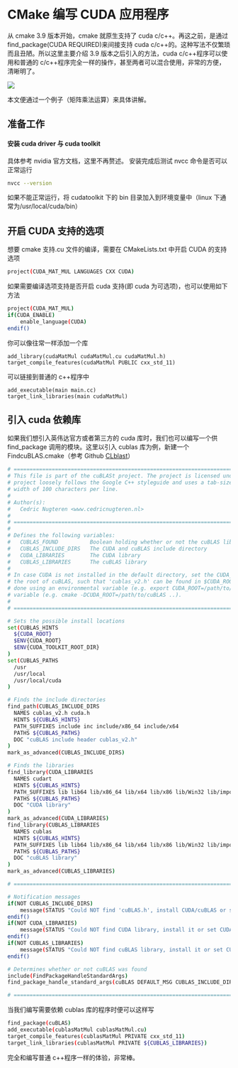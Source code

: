 # CMake 编写 CUDA 应用程序

从 cmake 3.9 版本开始，cmake 就原生支持了 cuda c/c++。再这之前，是通过 find_package(CUDA REQUIRED)来间接支持 cuda c/c++的。这种写法不仅繁琐而且丑陋。所以这里主要介绍 3.9 版本之后引入的方法，cuda c/c++程序可以使用和普通的 c/c++程序完全一样的操作，甚至两者可以混合使用，非常的方便，清晰明了。

![](./imgs/cmake_cuda_support.png)

本文便通过一个例子（矩阵乘法运算）来具体讲解。

## 准备工作

#### 安装 cuda driver 与 cuda toolkit

具体参考 nvidia 官方文档，这里不再赘述。
安装完成后测试 nvcc 命令是否可以正常运行

```bash
nvcc --version
```

如果不能正常运行，将 cudatoolkit 下的 bin 目录加入到环境变量中（linux 下通常为/usr/local/cuda/bin）

## 开启 CUDA 支持的选项

想要 cmake 支持.cu 文件的编译，需要在 CMakeLists.txt 中开启 CUDA 的支持选项

```sh
project(CUDA_MAT_MUL LANGUAGES CXX CUDA)
```

如果需要编译选项支持是否开启 cuda 支持(即 cuda 为可选项)，也可以使用如下方法

```sh
project(CUDA_MAT_MUL)
if(CUDA_ENABLE)
    enable_language(CUDA)
endif()
```

你可以像往常一样添加一个库

```
add_library(cudaMatMul cudaMatMul.cu cudaMatMul.h)
target_compile_features(cudaMatMul PUBLIC cxx_std_11)
```

可以链接到普通的 c++程序中

```
add_executable(main main.cc)
target_link_libraries(main cudaMatMul)
```

## 引入 cuda 依赖库

如果我们想引入英伟达官方或者第三方的 cuda 库时，我们也可以编写一个供 find_package 调用的模块。这里以引入 cublas 库为例，新建一个 FindcuBLAS.cmake（参考 Github [CLblast](https://github.com/CNugteren/CLBlast/blob/master/cmake/Modules/FindcuBLAS.cmake)）

```sh
# ==================================================================================================
# This file is part of the cuBLASt project. The project is licensed under Apache Version 2.0. This
# project loosely follows the Google C++ styleguide and uses a tab-size of two spaces and a max-
# width of 100 characters per line.
#
# Author(s):
#   Cedric Nugteren <www.cedricnugteren.nl>
#
# ==================================================================================================
#
# Defines the following variables:
#   CUBLAS_FOUND          Boolean holding whether or not the cuBLAS library was found
#   CUBLAS_INCLUDE_DIRS   The CUDA and cuBLAS include directory
#   CUDA_LIBRARIES        The CUDA library
#   CUBLAS_LIBRARIES      The cuBLAS library
#
# In case CUDA is not installed in the default directory, set the CUDA_ROOT variable to point to
# the root of cuBLAS, such that 'cublas_v2.h' can be found in $CUDA_ROOT/include. This can either be
# done using an environmental variable (e.g. export CUDA_ROOT=/path/to/cuBLAS) or using a CMake
# variable (e.g. cmake -DCUDA_ROOT=/path/to/cuBLAS ..).
#
# ==================================================================================================

# Sets the possible install locations
set(CUBLAS_HINTS
  ${CUDA_ROOT}
  $ENV{CUDA_ROOT}
  $ENV{CUDA_TOOLKIT_ROOT_DIR}
)
set(CUBLAS_PATHS
  /usr
  /usr/local
  /usr/local/cuda
)

# Finds the include directories
find_path(CUBLAS_INCLUDE_DIRS
  NAMES cublas_v2.h cuda.h
  HINTS ${CUBLAS_HINTS}
  PATH_SUFFIXES include inc include/x86_64 include/x64
  PATHS ${CUBLAS_PATHS}
  DOC "cuBLAS include header cublas_v2.h"
)
mark_as_advanced(CUBLAS_INCLUDE_DIRS)

# Finds the libraries
find_library(CUDA_LIBRARIES
  NAMES cudart
  HINTS ${CUBLAS_HINTS}
  PATH_SUFFIXES lib lib64 lib/x86_64 lib/x64 lib/x86 lib/Win32 lib/import lib64/import
  PATHS ${CUBLAS_PATHS}
  DOC "CUDA library"
)
mark_as_advanced(CUDA_LIBRARIES)
find_library(CUBLAS_LIBRARIES
  NAMES cublas
  HINTS ${CUBLAS_HINTS}
  PATH_SUFFIXES lib lib64 lib/x86_64 lib/x64 lib/x86 lib/Win32 lib/import lib64/import
  PATHS ${CUBLAS_PATHS}
  DOC "cuBLAS library"
)
mark_as_advanced(CUBLAS_LIBRARIES)

# ==================================================================================================

# Notification messages
if(NOT CUBLAS_INCLUDE_DIRS)
    message(STATUS "Could NOT find 'cuBLAS.h', install CUDA/cuBLAS or set CUDA_ROOT")
endif()
if(NOT CUDA_LIBRARIES)
    message(STATUS "Could NOT find CUDA library, install it or set CUDA_ROOT")
endif()
if(NOT CUBLAS_LIBRARIES)
    message(STATUS "Could NOT find cuBLAS library, install it or set CUDA_ROOT")
endif()

# Determines whether or not cuBLAS was found
include(FindPackageHandleStandardArgs)
find_package_handle_standard_args(cuBLAS DEFAULT_MSG CUBLAS_INCLUDE_DIRS CUDA_LIBRARIES CUBLAS_LIBRARIES)

# ==================================================================================================
```

当我们编写需要依赖 cublas 库的程序时便可以这样写

```sh
find_package(cuBLAS)
add_executable(cublasMatMul cublasMatMul.cu)
target_compile_features(cublasMatMul PRIVATE cxx_std_11)
target_link_libraries(cublasMatMul PRIVATE ${CUBLAS_LIBRARIES})
```

完全和编写普通 c++程序一样的体验，非常棒。
